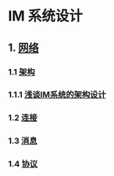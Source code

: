
# IM 系统设计

## 1. [网络](http://www.52im.net/)

### 1.1 [架构](http://www.52im.net/thread-3472-1-1.html)

### 1.1.1 [浅谈IM系统的架构设计](http://www.52im.net/thread-307-1-1.html)

### 1.2 [连接](http://gglinux.com/2017/04/15/IM_design/)

### 1.3 [消息](https://www.infoq.cn/article/ypb3y2lv-dsftrr5cguv)

### 1.4 [协议](https://github.com/ChenYilong/iOSBlog/issues/6)
